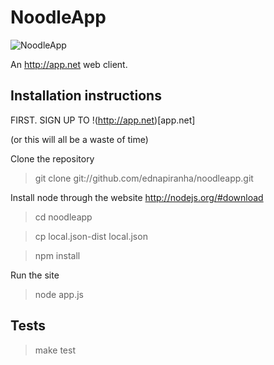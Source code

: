 # NoodleApp

![NoodleApp](http://f.cl.ly/items/1e1e2f0u0g2W1v3d2V0w/NoodleApp-2.jpg)

An http://app.net web client.

## Installation instructions

FIRST. SIGN UP TO !(http://app.net)[app.net]

(or this will all be a waste of time)

Clone the repository

> git clone git://github.com/ednapiranha/noodleapp.git

Install node through the website http://nodejs.org/#download

> cd noodleapp

> cp local.json-dist local.json

> npm install

Run the site

> node app.js

## Tests

> make test
